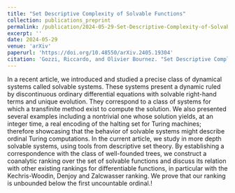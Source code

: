 ```yaml
---
title: "Set Descriptive Complexity of Solvable Functions"
collection: publications_preprint
permalink: /publication/2024-05-29-Set-Descriptive-Complexity-of-Solvable-Functions
excerpt: ''
date: 2024-05-29
venue: 'arXiv'
paperurl: 'https://doi.org/10.48550/arXiv.2405.19304'
citation: 'Gozzi, Riccardo, and Olivier Bournez. "Set Descriptive Complexity of Solvable Functions." arXiv e-prints (2024): arXiv-2405.'
---
```


In a recent article, we introduced and studied a precise class of dynamical systems called solvable systems. These systems present a dynamic ruled by discontinuous ordinary differential equations with solvable right-hand terms and unique evolution. They correspond to a class of systems for which a transfinite method exist to compute the solution. We also presented several examples including a nontrivial one whose solution yields, at an integer time, a real encoding of the halting set for Turing machines; therefore showcasing that the behavior of solvable systems might describe ordinal Turing computations. In the current article, we study in more depth solvable systems, using tools from descriptive set theory. By establishing a correspondence with the class of well-founded trees, we construct a coanalytic ranking over the set of solvable functions and discuss its relation with other existing rankings for differentiable functions, in particular with the Kechris-Woodin, Denjoy and Zalcwasser ranking. We prove that our ranking is unbounded below the first uncountable ordinal.!